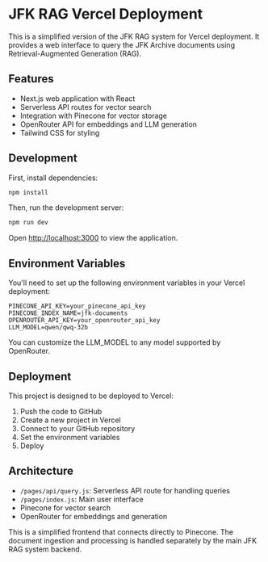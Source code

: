 # JFK RAG Vercel Deployment

This is a simplified version of the JFK RAG system for Vercel deployment. It provides a web interface to query the JFK Archive documents using Retrieval-Augmented Generation (RAG).

## Features

- Next.js web application with React
- Serverless API routes for vector search
- Integration with Pinecone for vector storage
- OpenRouter API for embeddings and LLM generation
- Tailwind CSS for styling

## Development

First, install dependencies:

```bash
npm install
```

Then, run the development server:

```bash
npm run dev
```

Open [http://localhost:3000](http://localhost:3000) to view the application.

## Environment Variables

You'll need to set up the following environment variables in your Vercel deployment:

```
PINECONE_API_KEY=your_pinecone_api_key
PINECONE_INDEX_NAME=jfk-documents
OPENROUTER_API_KEY=your_openrouter_api_key
LLM_MODEL=qwen/qwq-32b
```

You can customize the LLM_MODEL to any model supported by OpenRouter.

## Deployment

This project is designed to be deployed to Vercel:

1. Push the code to GitHub
2. Create a new project in Vercel
3. Connect to your GitHub repository
4. Set the environment variables
5. Deploy

## Architecture

- `/pages/api/query.js`: Serverless API route for handling queries
- `/pages/index.js`: Main user interface
- Pinecone for vector search
- OpenRouter for embeddings and generation

This is a simplified frontend that connects directly to Pinecone. The document ingestion and processing is handled separately by the main JFK RAG system backend. 
